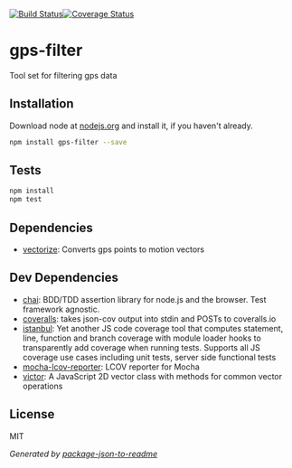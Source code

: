 
[![Build Status](https://travis-ci.org/jzeiders/gps-filter.svg?branch=master)](https://travis-ci.org/jzeiders/gps-filter)[![Coverage Status](https://coveralls.io/repos/github/jzeiders/gps-filter/badge.svg)](https://coveralls.io/github/jzeiders/gps-filter)

# gps-filter

Tool set for filtering gps data

## Installation

Download node at [nodejs.org](http://nodejs.org) and install it, if you haven't already.

```sh
npm install gps-filter --save
```


## Tests

```sh
npm install
npm test
```

## Dependencies

- [vectorize](git+https://github.com/jzeiders/gps-filter.git): Converts gps points to motion vectors

## Dev Dependencies

- [chai](https://github.com/chaijs/chai): BDD/TDD assertion library for node.js and the browser. Test framework agnostic.
- [coveralls](https://github.com/nickmerwin/node-coveralls): takes json-cov output into stdin and POSTs to coveralls.io
- [istanbul](https://github.com/gotwarlost/istanbul): Yet another JS code coverage tool that computes statement, line, function and branch coverage with module loader hooks to transparently add coverage when running tests. Supports all JS coverage use cases including unit tests, server side functional tests
- [mocha-lcov-reporter](https://github.com/StevenLooman/mocha-lcov-reporter): LCOV reporter for Mocha
- [victor](https://github.com/maxkueng/victor): A JavaScript 2D vector class with methods for common vector operations


## License

MIT

_Generated by [package-json-to-readme](https://github.com/zeke/package-json-to-readme)_
